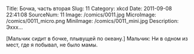 Title: Бочка, часть вторая 
Slug: 11 
Category: xkcd 
Date: 2011-09-08 22:41:08 
SourceNum: 11 
Image: /comics/0011.jpg 
MicroImage: /comics/0011_micro.png 
MiniImage: /comics/0011_mini.jpg 
Description: Эххх... 

[Мальчик сидит в бочке, плывущей по океану.]
Мальчик: Ни в одном из мест, где я побывал, не было мамы.